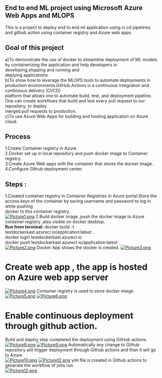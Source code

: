 ## End to end ML project using Microsoft Azure Web Apps and MLOPS
This is a project to deploy end to end ml application using ci cd pipelines and github action using container registry and Azure web apps.
## Goal of this project
a)To demonstrate the use of docker to streamline deployment of ML models by containerizing the application and help developers in developing,shipping and running and<br /> deplying applications.<br /> 
b)To show how to leverage the MLOPS tools to automate deployments in production environments.GitHub Actions is a continuous integration and continuous delivery (CI/CD)<br /> platform that allows one to automate build, test, and deployment pipeline. One can create workflows that build and test every pull request to our repository, or deploy<br /> merged pull requests to production.<br />
c)To use Azure Web Apps for building and hosting application on Azure cloud.<br />
## Process 
1.Create Container registry in Azure.<br />
2.Docker set up in local repository and push docker image to Container registry.<br />
3.Create Azure Web apps with the container that stores the docker image.<br />
4.Configure Github deployment center.<br />
## Steps :
1.Created container registry in Container Registries in Azure portal.Store the access keys of the container by saving username and password to log in while pushing <br />  docker to this container registry.<br />
[![Picture1.png](https://i.postimg.cc/Hn78qGbb/Picture1.png)](https://postimg.cc/sGs2WN62)
2.Build docker image ,push the docker image to Azure container registry ,also  visible on docker desktop.<br />
**Run from terminal:**
docker build -t testdockerkast.azurecr.io/application:latest .<br />
docker login testdockerkast.azurecr.io<br />
docker push testdockerkast.azurecr.io/application:latest<br />
[![Picture2.png](https://i.postimg.cc/d3qrTNCC/Picture2.png)](https://postimg.cc/N9z534pG)
Docker App shows the docker is created.
[![Picture3.png](https://i.postimg.cc/XN8w03Mk/Picture3.png)](https://postimg.cc/0rz6pTyz)
# Create web app , the app is hosted on Azure web app server 
[![Picture4.png](https://i.postimg.cc/qR7ph8RR/Picture4.png)](https://postimg.cc/v1CJCx5F)
Container registry is used to store docker image.
[![Picture5.png](https://i.postimg.cc/zXh8gDJn/Picture5.png)](https://postimg.cc/Yht5cHL9)
[![Picture6.png](https://i.postimg.cc/g0gWWnDP/Picture6.png)](https://postimg.cc/mc1q3ZJd)
# Enable continuous deployment through github action.
Build and deploy step completed the deployment using GitHub actions.<br /> 
[![Picture8.png](https://i.postimg.cc/R07T6HYj/Picture8.png)](https://postimg.cc/TyPbBpf9)
[![Picture9.png](https://i.postimg.cc/j256Fkjb/Picture9.png)](https://postimg.cc/zbsRL7Wt)
Automatically any change to Github repository will trigger deployment through Github actions and then it wiil go to Azure.<br />
[![Picture10.png](https://i.postimg.cc/VvptHfTq/Picture10.png)](https://postimg.cc/V095J8zv)
[![Picture12.png](https://i.postimg.cc/Kv0wjdTn/Picture12.png)](https://postimg.cc/D8bBYpBZ)
yml file is created in Github actions to generate the workflow of jobs run.<br />
[![Picture12.png](https://i.postimg.cc/Kv0wjdTn/Picture12.png)](https://postimg.cc/D8bBYpBZ)
